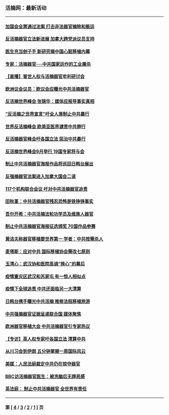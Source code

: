 ### 活摘网：最新活动
---
#### [加国会全票通过法案 打击非法器官摘除和贩运](../../pages/nf5883/n13884924.md?04100430) 
#### [反活摘器官立法新进展 加拿大跨党派议员支持](../../pages/nf5883/n13876061.md?04100430) 
#### [医生充当刽子手 新研究揭中国心脏移植内幕](../../pages/nf5883/n13772291.md?04100430) 
#### [专家：活摘器官──中共国家运作的工业屠杀](../../pages/nf5883/n13761178.md?04100430) 
#### [【直播】普世人权与活摘器官牟利研讨会](../../pages/nf5883/n13425146.md?04100430) 
#### [欧洲议会议员：欧议会应曝光中共活摘器官](../../pages/nf5883/n13336571.md?04100430) 
#### [反活摘世界峰会 张锦华：媒体应报导事实真相](../../pages/nf5883/n13278502.md?04100430) 
#### [“反活摘之世界宣言”吁全人类制止中共暴行](../../pages/nf5883/n13259730.md?04100430) 
#### [世界反活摘峰会 欧美亚医界谴责中共罪行](../../pages/nf5883/n13253550.md?04100430) 
#### [反活摘器官峰会吁各国立法 惩治中共暴行](../../pages/nf5883/n13245052.md?04100430) 
#### [反活摘世界峰会9月举行 19国专家将与会](../../pages/nf5883/n13201492.md?04100430) 
#### [制止中共活摘器官海报作品将巡回日韩台展出](../../pages/nf5883/n13177791.md?04100430) 
#### [反强摘器官法案进入加拿大国会二读](../../pages/nf5883/n13033450.md?04100430) 
#### [117个机构联合会议 吁对中共活摘器官追责](../../pages/nf5883/n12775087.md?04100430) 
#### [田秋堇：中共活摘器官残忍恐怖是铁铮铮事实](../../pages/nf5883/n12702148.md?04100430) 
#### [吾尔开希：中共活摘法轮功学员及维族人器官](../../pages/nf5883/n12693197.md?04100430) 
#### [制止中共活摘器官海报征选颁奖 70国作品参赛](../../pages/nf5883/n12692050.md?04100430) 
#### [黄洁夫称器官移植要世界第一 学者：中共按需杀人](../../pages/nf5883/n12572329.md?04100430) 
#### [麦塔斯：应对中共 国际移植协会需改七原则](../../pages/nf5883/n12514711.md?04100430) 
#### [玉清心：武汉协和医院高调“换心”的幕后](../../pages/nf5883/n12298730.md?04100430) 
#### [疫情重灾区武汉和苏家屯 有一惊人相似点](../../pages/nf5883/n12150824.md?04100430) 
#### [疫情下全球追责 中共还面临另一大清算](../../pages/nf5883/n12070397.md?04100430) 
#### [日韩台携手曝光中共活摘 推修法阻移植旅游](../../pages/nf5883/n11712046.md?04100430) 
#### [中共强摘器官证据呈递联合国 媒体聚焦](../../pages/nf5883/n11546426.md?04100430) 
#### [欧洲器官移植大会 中共活摘器官引专家热议](../../pages/nf5883/n11539095.md?04100430) 
#### [【专访】英人权专家吁各国立法 清算中共](../../pages/nf5883/n11367315.md?04100430) 
#### [从川习会到伊朗 五分钟掌握一周国际风云](../../pages/nf5883/n11338520.md?04100430) 
#### [美媒：人民法庭裁定中共仍在掠夺器官](../../pages/nf5883/n11334897.md?04100430) 
#### [BBC访活摘器官医生：被洗脑后无罪恶感](../../pages/nf5883/n11335935.md?04100430) 
#### [英法庭： 制止中共活摘器官 全世界有责任](../../pages/nf5883/n11330691.md?04100430) 

---
#### 第 [ [4](./4.md?04100430) / [3](./3.md?04100430) / [2](./2.md?04100430) / [1](./1.md?04100430) ] 页
